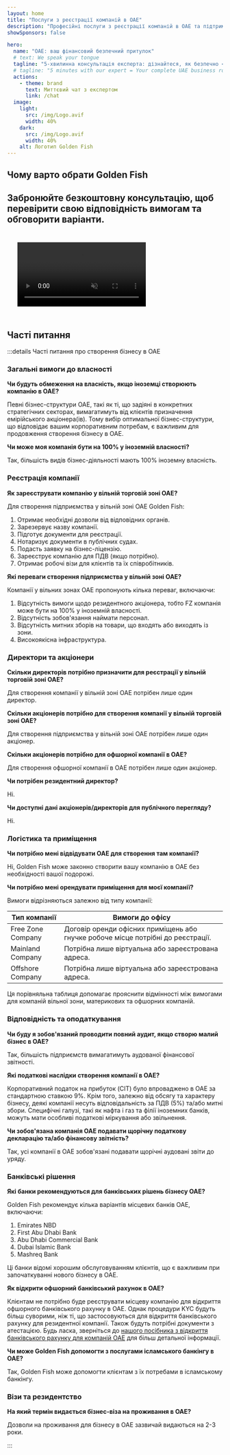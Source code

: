 ```yaml
---
layout: home
title: "Послуги з реєстрації компаній в ОАЕ"
description: "Професійні послуги з реєстрації компаній в ОАЕ та підтримки. Реєстрація, банківські послуги, податки, юридична допомога та візові рішення. Оплата лише після затвердження."
showSponsors: false

hero:
  name: "ОАЕ: ваш фінансовий безпечний притулок"
  # text: We speak your tongue
  tagline: "5-хвилинна консультація експерта: дізнайтеся, як безпечно <span class='hl'>зареєструвати бізнес в ОАЕ</span>"
  # tagline: "5 minutes with our expert = Your complete UAE business roadmap"
  actions:
    - theme: brand
      text: Миттєвий чат з експертом
      link: /chat
  image:
    light:
      src: /img/Logo.avif
      width: 40%
    dark:
      src: /img/Logo.avif
      width: 40%
    alt: Логотип Golden Fish
---
```


<FeatureBlock :card="{
  title: 'Посібник зі створення компанії',
  details: 'Повний посібник зі створення компаній у **free zone, offshore, mainland, branch**. \n\n* 100% іноземна власність доступна у Free Zones та Mainland\n* Низькі податкові ставки - лише 9% корпоративного податку\n* Відсутність валютного контролю - легке повернення капіталу\n\n[Learn more](/uae-business/offer/company-registration/)',
  link: '/uae-business/offer/company-registration/',
  src: {
    light: '/img/iStock-2051326997.avif',
    dark: '/img/iStock-1448478309.jpg',
    width: '100%'
  },
  inversion: false
}" />

<FeatureBlock :card="{
  title: 'Банківські рішення',
  details: 'Легко відкрийте бізнес або особисті банківські рахунки у надійних банках ОАЕ. \n\n* Повний супровід PRO для державних дозволів\n* Комплексне налаштування банківського пакету\n* **96% успішних кейсів**\n\n[Learn more](/uae-business/offer/banking/)',
  link: '/uae-business/offer/banking/',
  src: {
    light: '/img/iStock-2153786564.avif',
    dark: '/img/iStock-2166793628.avif',
    width: '100%'
  },
  inversion: true
}" />

<FeatureBlock :card="{
  title: 'Golden Visa та резидентство',
  details: 'Отримайте UAE **Golden Visa** для довгострокового резидентства з простим процесом подачі. \n\n* **Не потрібно в\'їжджати в ОАЕ кожні 6 місяців**\n* Термін дії 10 років з можливістю продовження за умови дотримання вимог\n* 92% успішних кейсів\n\n[Learn more](/uae-business/offer/golden-visa/)',
  link: '/uae-business/offer/golden-visa/',
  src: {
    light: '/img/iStock-1312241253.avif',
    dark: '/img/ILONMASKID.webp',
    width: '100%'
  },
  inversion: false
}" />

<FeatureCards :features="[
  {
    title: 'Послуги з дотримання вимог',
    details: 'Наші експерти допоможуть вам пройти складні регуляторні вимоги ОАЕ, включно зі звітами ESR та поданням UBO.',
    items: [],
    linkText: 'Learn more',
    link: '/uae-business/company-registration/Protect-Your-Business',
    icon: {
      light: '/img/iStock-1299393716.avif',
      dark: '/img/iStock-2149731304.avif',
      alt: 'Послуги з дотримання вимог'
    }
  },
  {
    title: 'Корпоративний податок та ПДВ',
    details: 'Професійні консультації для забезпечення відповідності вимогам Corporate Tax та VAT перед Федеральним податковим органом (FTA).',
    items: [],
    linkText: 'Learn more',
    link: '/uae-business/company-registration/accounting-legal',
    icon: {
      light: '/img/iStock-1018285934.avif',
      dark: '/img/iStock-584576538.avif',
      alt: 'Податкові послуги'
    }
  },
  {
    title: 'Юридичні послуги',
    details: 'Юридична команда консультує щодо законодавства ОАЕ з питань M&A, корпоративної реструктуризації, фінансування та вирішення спорів.',
    items: [],
    linkText: 'Learn more',
    link: '/uae-business/company-registration/Protect-Your-Business',
    icon: {
      light: '/img/iStock-650045508.avif',
      dark: '/img/iStock-1498627598.avif',
      alt: 'Юридичні послуги'
    }
  },
  {
    title: 'Бухгалтерія та зарплата',
    details: 'Наші бухгалтери керують фінансами, надаючи послуги з бухгалтерського обліку, звірки, зарплати та аудиту, що дозволяє заощадити на наймі.',
    items: [],
    linkText: 'Learn more',
    link: '/resources/contacts',
    icon: {
      light: '/img/iStock-1022793868.avif',
      dark: '/img/iStock-1320130292.jpg',
      alt: 'Бухгалтерські послуги'
    }
  },
]" />

## Чому варто обрати Golden Fish

<BenefitsList :features="[
  {
    icon: '🏢',
    title: 'Місцева експертиза в ОАЕ',
    text: 'Спеціалізовані експерти в Дубаї надають професійну підтримку на кожному етапі процесу.'
  },
  {
    icon: '📊',
    title: 'Доведена успішність',
    text: 'Понад 90% схвалень із сотнями віз, банківських рахунків та реєстрацій компаній, оформлених через наш преміум-сервіс.'
  },
  {
    icon: '💸',
    title: '**Оплата за результат**',
    text: '[Платіть тільки після схвалення](/uae-business/benefits/success-based-fees). Повна прозорість без прихованих витрат.'
  },
]" />

## Забронюйте безкоштовну консультацію, щоб перевірити свою відповідність вимогам та обговорити варіанти.

<video autoplay muted playsinline style="padding: 24px">
  <source src="/img/iStock-2185906461.mp4" type="video/mp4">
</video>

<ContactForm buttonText="Поговорити з експертом" />

## Часті питання

:::details Часті питання про створення бізнесу в ОАЕ

### Загальні вимоги до власності

**Чи будуть обмеження на власність, якщо іноземці створюють компанію в ОАЕ?**

Певні бізнес-структури ОАЕ, такі як ті, що задіяні в конкретних стратегічних секторах, вимагатимуть від клієнтів призначення емірійського акціонера(ів). Тому вибір оптимальної бізнес-структури, що відповідає вашим корпоративним потребам, є важливим для продовження створення бізнесу в ОАЕ.

**Чи може моя компанія бути на 100% у іноземній власності?**

Так, більшість видів бізнес-діяльності мають 100% іноземну власність.

### Реєстрація компанії

**Як зареєструвати компанію у вільній торговій зоні ОАЕ?**

Для створення підприємства у вільній зоні ОАЕ Golden Fish:

1. Отримає необхідні дозволи від відповідних органів.
2. Зарезервує назву компанії.
3. Підготує документи для реєстрації.
4. Нотаризує документи в публічних судах.
5. Подасть заявку на бізнес-ліцензію.
6. Зареєструє компанію для ПДВ (якщо потрібно).
7. Отримає робочі візи для клієнтів та їх співробітників.

**Які переваги створення підприємства у вільній зоні ОАЕ?**

Компанії у вільних зонах ОАЕ пропонують кілька переваг, включаючи:

1. Відсутність вимоги щодо резидентного акціонера, тобто FZ компанія може бути на 100% у іноземній власності.
2. Відсутність зобов'язання наймати персонал.
3. Відсутність митних зборів на товари, що входять або виходять із зони.
4. Високоякісна інфраструктура.

### Директори та акціонери

**Скільки директорів потрібно призначити для реєстрації у вільній торговій зоні ОАЕ?**

Для створення компанії у вільній зоні ОАЕ потрібен лише один директор.

**Скільки акціонерів потрібно для створення компанії у вільній торговій зоні ОАЕ?**

Для створення підприємства у вільній зоні ОАЕ потрібен лише один акціонер.

**Скільки акціонерів потрібно для офшорної компанії в ОАЕ?**

Для створення офшорної компанії в ОАЕ потрібен лише один акціонер.

**Чи потрібен резидентний директор?**

Ні.

**Чи доступні дані акціонерів/директорів для публічного перегляду?**

Ні.

### Логістика та приміщення

**Чи потрібно мені відвідувати ОАЕ для створення там компанії?**

Ні, Golden Fish може законно створити вашу компанію в ОАЕ без необхідності вашої подорожі.

**Чи потрібно мені орендувати приміщення для моєї компанії?**

Вимоги відрізняються залежно від типу компанії:

| Тип компанії      | Вимоги до офісу                                                                  |
| ----------------- | -------------------------------------------------------------------------------- |
| Free Zone Company | Договір оренди офісних приміщень або гнучке робоче місце потрібні до реєстрації. |
| Mainland Company  | Потрібна лише віртуальна або зареєстрована адреса.                               |
| Offshore Company  | Потрібна лише віртуальна або зареєстрована адреса.                               |

Ця порівняльна таблиця допомагає прояснити відмінності між вимогами для компаній вільної зони, материкових та офшорних компаній.

### Відповідність та оподаткування

**Чи буду я зобов'язаний проводити повний аудит, якщо створю малий бізнес в ОАЕ?**

Так, більшість підприємств вимагатимуть аудованої фінансової звітності.

**Які податкові наслідки створення компанії в ОАЕ?**

Корпоративний податок на прибуток (CIT) було впроваджено в ОАЕ за стандартною ставкою 9%. Крім того, залежно від обсягу та характеру бізнесу, деякі компанії несуть відповідальність за ПДВ (5%) та/або митні збори. Специфічні галузі, такі як нафта і газ та філії іноземних банків, можуть мати особливі податкові міркування або звільнення.

**Чи зобов'язана компанія ОАЕ подавати щорічну податкову декларацію та/або фінансову звітність?**

Так, усі компанії в ОАЕ зобов'язані подавати щорічні аудовані звіти до уряду.

### Банківські рішення

**Які банки рекомендуються для банківських рішень бізнесу ОАЕ?**

Golden Fish рекомендує кілька варіантів місцевих банків ОАЕ, включаючи:

1. Emirates NBD
2. First Abu Dhabi Bank
3. Abu Dhabi Commercial Bank
4. Dubai Islamic Bank
5. Mashreq Bank

Ці банки відомі хорошим обслуговуванням клієнтів, що є важливим при започаткуванні нового бізнесу в ОАЕ.

**Як відкрити офшорний банківський рахунок в ОАЕ?**

Клієнтам не потрібно буде реєструвати місцеву компанію для відкриття офшорного банківського рахунку в ОАЕ. Однак процедури KYC будуть більш суворими, ніж ті, що застосовуються для відкриття банківського рахунку для резидентної компанії. Також будуть потрібні документи з атестацією. Будь ласка, зверніться до [нашого посібника з відкриття банківського рахунку для компаній ОАЕ](./uae-business/company-registration/banking) для більш детальної інформації.

**Чи може Golden Fish допомогти з послугами ісламського банкінгу в ОАЕ?**

Так, Golden Fish може допомогти клієнтам з їх потребами в ісламському банкінгу.

### Візи та резидентство

**На який термін видається бізнес-віза на проживання в ОАЕ?**

Дозволи на проживання для бізнесу в ОАЕ зазвичай видаються на 2-3 роки.

:::
